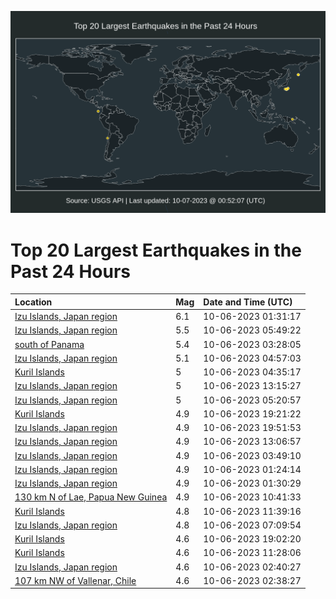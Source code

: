 ![Map](./map.png)

# Top 20 Largest Earthquakes in the Past 24 Hours

| Location | Mag | Date and Time (UTC) |
|:---|:---|:---|
| [Izu Islands, Japan region](https://earthquake.usgs.gov/earthquakes/eventpage/us6000ldbb) | 6.1 | 10-06-2023 01:31:17 |
| [Izu Islands, Japan region](https://earthquake.usgs.gov/earthquakes/eventpage/us6000lddt) | 5.5 | 10-06-2023 05:49:22 |
| [south of Panama](https://earthquake.usgs.gov/earthquakes/eventpage/us6000ldd0) | 5.4 | 10-06-2023 03:28:05 |
| [Izu Islands, Japan region](https://earthquake.usgs.gov/earthquakes/eventpage/us6000lddr) | 5.1 | 10-06-2023 04:57:03 |
| [Kuril Islands](https://earthquake.usgs.gov/earthquakes/eventpage/us6000lddl) | 5 | 10-06-2023 04:35:17 |
| [Izu Islands, Japan region](https://earthquake.usgs.gov/earthquakes/eventpage/us6000ldft) | 5 | 10-06-2023 13:15:27 |
| [Izu Islands, Japan region](https://earthquake.usgs.gov/earthquakes/eventpage/us6000ldds) | 5 | 10-06-2023 05:20:57 |
| [Kuril Islands](https://earthquake.usgs.gov/earthquakes/eventpage/us6000ldl7) | 4.9 | 10-06-2023 19:21:22 |
| [Izu Islands, Japan region](https://earthquake.usgs.gov/earthquakes/eventpage/us6000ldlm) | 4.9 | 10-06-2023 19:51:53 |
| [Izu Islands, Japan region](https://earthquake.usgs.gov/earthquakes/eventpage/us6000ldfp) | 4.9 | 10-06-2023 13:06:57 |
| [Izu Islands, Japan region](https://earthquake.usgs.gov/earthquakes/eventpage/us6000ldd3) | 4.9 | 10-06-2023 03:49:10 |
| [Izu Islands, Japan region](https://earthquake.usgs.gov/earthquakes/eventpage/us6000ldc1) | 4.9 | 10-06-2023 01:24:14 |
| [Izu Islands, Japan region](https://earthquake.usgs.gov/earthquakes/eventpage/us6000ldb9) | 4.9 | 10-06-2023 01:30:29 |
| [130 km N of Lae, Papua New Guinea](https://earthquake.usgs.gov/earthquakes/eventpage/us6000ldew) | 4.9 | 10-06-2023 10:41:33 |
| [Kuril Islands](https://earthquake.usgs.gov/earthquakes/eventpage/us6000ldf7) | 4.8 | 10-06-2023 11:39:16 |
| [Izu Islands, Japan region](https://earthquake.usgs.gov/earthquakes/eventpage/us6000ldea) | 4.8 | 10-06-2023 07:09:54 |
| [Kuril Islands](https://earthquake.usgs.gov/earthquakes/eventpage/us6000ldl6) | 4.6 | 10-06-2023 19:02:20 |
| [Kuril Islands](https://earthquake.usgs.gov/earthquakes/eventpage/us6000ldf4) | 4.6 | 10-06-2023 11:28:06 |
| [Izu Islands, Japan region](https://earthquake.usgs.gov/earthquakes/eventpage/us6000ldcr) | 4.6 | 10-06-2023 02:40:27 |
| [107 km NW of Vallenar, Chile](https://earthquake.usgs.gov/earthquakes/eventpage/us6000ldce) | 4.6 | 10-06-2023 02:38:27 |
